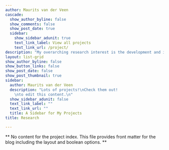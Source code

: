 ```yaml
---
author: Maurits van der Veen
cascade:
  show_author_byline: false
  show_comments: false
  show_post_date: true
  sidebar:
    show_sidebar_adunit: true
    text_link_label: View all projects
    text_link_url: /project/
description: "My overarching research interest is the development and impact of beliefs about "others", be they domestic minority groups, (recent) immigrants or refugees, or foreign populations. I'm particularly interested in international connections: How do beliefs shape policies with respect to foreign others (whether at home or abroad), and how are beliefs affected by ideas imported or borrowed from foreign contexts?\n\nMy first book, _Ideas, Interests, and Foreign Aid_ (Cambridge, 2011) identified a wide range of different ideas about the purpose of foreign aid, and showed how these shape the size, distribution, and contents of national foreign aid programs. My second book, with Erik Bleich, _Covering Muslims: American Newspapers in Comparative Perspective_ (Oxford, 2022) examines the tone and content of the media's coverage of Muslims and Islam, showing that it has long been extraordinarily negative compared to the coverage of other ethnic, racial and religious groups, and that there are strong similarities across countries in the Global North in terms of how Muslims and Islam are discussed.\n\nMy current research is broadly focused on three substantive topics, with a fourth methodological focus on the systematic analysis of emotions and moral judgments in texts, especially across multiple languages."
layout: list-grid
show_author_byline: false
show_button_links: false
show_post_date: false
show_post_thumbnail: true
sidebar:
  author: Maurits van der Veen
  description: "Lots of projects!\nCheck them out!
    \nto edit this content.\n"
  show_sidebar_adunit: false
  text_link_label: ""
  text_link_url: ""
  title: A Sidebar for My Projects
title: Research

---
```


** No content for the project index. This file provides front matter for the blog including the layout and boolean options. **
